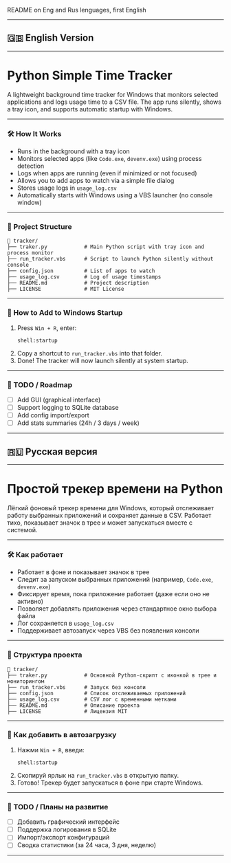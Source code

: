 README on Eng and Rus lenguages, first English

---

## 🇬🇧 English Version

---

# Python Simple Time Tracker

A lightweight background time tracker for Windows that monitors selected applications and logs usage time to a CSV file. The app runs silently, shows a tray icon, and supports automatic startup with Windows.

---

### 🛠 How It Works

- Runs in the background with a tray icon
- Monitors selected apps (like `Code.exe`, `devenv.exe`) using process detection
- Logs when apps are running (even if minimized or not focused)
- Allows you to add apps to watch via a simple file dialog
- Stores usage logs in `usage_log.csv`
- Automatically starts with Windows using a VBS launcher (no console window)

---

### 📁 Project Structure

```
📁 tracker/
├── traker.py            # Main Python script with tray icon and process monitor
├── run_tracker.vbs      # Script to launch Python silently without console
├── config.json          # List of apps to watch
├── usage_log.csv        # Log of usage timestamps
├── README.md            # Project description
├── LICENSE              # MIT License
```

---

### 🚀 How to Add to Windows Startup

1. Press `Win + R`, enter:
   ```
   shell:startup
   ```
2. Copy a shortcut to `run_tracker.vbs` into that folder.
3. Done! The tracker will now launch silently at system startup.

---

### 📌 TODO / Roadmap

- [ ] Add GUI (graphical interface)  
- [ ] Support logging to SQLite database  
- [ ] Add config import/export  
- [ ] Add stats summaries (24h / 3 days / week)

---

## 🇷🇺 Русская версия

---

# Простой трекер времени на Python

Лёгкий фоновый трекер времени для Windows, который отслеживает работу выбранных приложений и сохраняет данные в CSV. Работает тихо, показывает значок в трее и может запускаться вместе с системой.

---

### 🛠 Как работает

- Работает в фоне и показывает значок в трее
- Следит за запуском выбранных приложений (например, `Code.exe`, `devenv.exe`)
- Фиксирует время, пока приложение работает (даже если оно не активно)
- Позволяет добавлять приложения через стандартное окно выбора файла
- Лог сохраняется в `usage_log.csv`
- Поддерживает автозапуск через VBS без появления консоли

---

### 📁 Структура проекта

```
📁 tracker/
├── traker.py            # Основной Python-скрипт с иконкой в трее и мониторингом
├── run_tracker.vbs      # Запуск без консоли
├── config.json          # Список отслеживаемых приложений
├── usage_log.csv        # CSV лог с временными метками
├── README.md            # Описание проекта
├── LICENSE              # Лицензия MIT
```

---

### 🚀 Как добавить в автозагрузку

1. Нажми `Win + R`, введи:
   ```
   shell:startup
   ```
2. Скопируй ярлык на `run_tracker.vbs` в открытую папку.
3. Готово! Трекер будет запускаться в фоне при старте Windows.

---

### 📌 TODO / Планы на развитие

- [ ] Добавить графический интерфейс  
- [ ] Поддержка логирования в SQLite  
- [ ] Импорт/экспорт конфигураций  
- [ ] Сводка статистики (за 24 часа, 3 дня, неделю)

---
